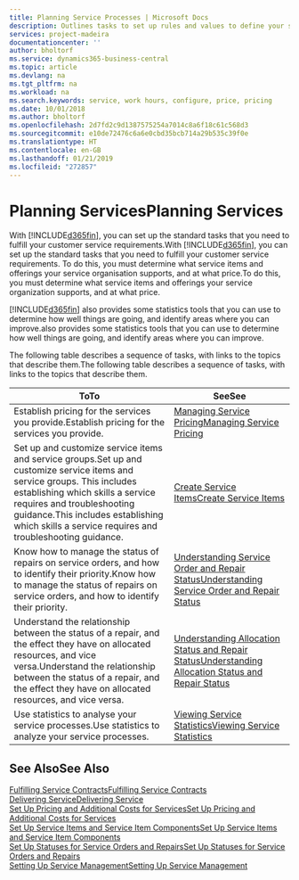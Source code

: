 ```yaml
---
title: Planning Service Processes | Microsoft Docs
description: Outlines tasks to set up rules and values to define your service policies and processes.
services: project-madeira
documentationcenter: ''
author: bholtorf
ms.service: dynamics365-business-central
ms.topic: article
ms.devlang: na
ms.tgt_pltfrm: na
ms.workload: na
ms.search.keywords: service, work hours, configure, price, pricing
ms.date: 10/01/2018
ms.author: bholtorf
ms.openlocfilehash: 2d7fd2c9d1387575254a7014c8a6f18c61c568d3
ms.sourcegitcommit: e10de72476c6a6e0cbd35bcb714a29b535c39f0e
ms.translationtype: HT
ms.contentlocale: en-GB
ms.lasthandoff: 01/21/2019
ms.locfileid: "272857"
---
```

# <a name="planning-services"></a><span data-ttu-id="c49d2-103">Planning Services</span><span class="sxs-lookup"><span data-stu-id="c49d2-103">Planning Services</span></span>
<span data-ttu-id="c49d2-104">With [!INCLUDE[d365fin](includes/d365fin_md.md)], you can set up the standard tasks that you need to fulfill your customer service requirements.</span><span class="sxs-lookup"><span data-stu-id="c49d2-104">With [!INCLUDE[d365fin](includes/d365fin_md.md)], you can set up the standard tasks that you need to fulfill your customer service requirements.</span></span> <span data-ttu-id="c49d2-105">To do this, you must determine what service items and offerings your service organisation supports, and at what price.</span><span class="sxs-lookup"><span data-stu-id="c49d2-105">To do this, you must determine what service items and offerings your service organization supports, and at what price.</span></span>   

[!INCLUDE[d365fin](includes/d365fin_md.md)] <span data-ttu-id="c49d2-106">also provides some statistics tools that you can use to determine how well things are going, and identify areas where you can improve.</span><span class="sxs-lookup"><span data-stu-id="c49d2-106">also provides some statistics tools that you can use to determine how well things are going, and identify areas where you can improve.</span></span>
  
<span data-ttu-id="c49d2-107">The following table describes a sequence of tasks, with links to the topics that describe them.</span><span class="sxs-lookup"><span data-stu-id="c49d2-107">The following table describes a sequence of tasks, with links to the topics that describe them.</span></span>   
  
|<span data-ttu-id="c49d2-108">**To**</span><span class="sxs-lookup"><span data-stu-id="c49d2-108">**To**</span></span>|<span data-ttu-id="c49d2-109">**See**</span><span class="sxs-lookup"><span data-stu-id="c49d2-109">**See**</span></span>|  
|------------|-------------|  
|<span data-ttu-id="c49d2-110">Establish pricing for the services you provide.</span><span class="sxs-lookup"><span data-stu-id="c49d2-110">Establish pricing for the services you provide.</span></span>|[<span data-ttu-id="c49d2-111">Managing Service Pricing</span><span class="sxs-lookup"><span data-stu-id="c49d2-111">Managing Service Pricing</span></span>](service-service-price-management.md)|
|<span data-ttu-id="c49d2-112">Set up and customize service items and service groups.</span><span class="sxs-lookup"><span data-stu-id="c49d2-112">Set up and customize service items and service groups.</span></span> <span data-ttu-id="c49d2-113">This includes establishing which skills a service requires and troubleshooting guidance.</span><span class="sxs-lookup"><span data-stu-id="c49d2-113">This includes establishing which skills a service requires and troubleshooting guidance.</span></span>| [<span data-ttu-id="c49d2-114">Create Service Items</span><span class="sxs-lookup"><span data-stu-id="c49d2-114">Create Service Items</span></span>](service-how-to-create-service-items.md)|  
|<span data-ttu-id="c49d2-115">Know how to manage the status of repairs on service orders, and how to identify their priority.</span><span class="sxs-lookup"><span data-stu-id="c49d2-115">Know how to manage the status of repairs on service orders, and how to identify their priority.</span></span>|[<span data-ttu-id="c49d2-116">Understanding Service Order and Repair Status</span><span class="sxs-lookup"><span data-stu-id="c49d2-116">Understanding Service Order and Repair Status</span></span>](service-service-order-status-and-repair-status.md)|  
|<span data-ttu-id="c49d2-117">Understand the relationship between the status of a repair, and the effect they have on allocated resources, and vice versa.</span><span class="sxs-lookup"><span data-stu-id="c49d2-117">Understand the relationship between the status of a repair, and the effect they have on allocated resources, and vice versa.</span></span>|[<span data-ttu-id="c49d2-118">Understanding Allocation Status and Repair Status</span><span class="sxs-lookup"><span data-stu-id="c49d2-118">Understanding Allocation Status and Repair Status</span></span>](service-allocation-status-and-repair-status.md)|  
|<span data-ttu-id="c49d2-119">Use statistics to analyse your service processes.</span><span class="sxs-lookup"><span data-stu-id="c49d2-119">Use statistics to analyze your service processes.</span></span> | [<span data-ttu-id="c49d2-120">Viewing Service Statistics</span><span class="sxs-lookup"><span data-stu-id="c49d2-120">Viewing Service Statistics</span></span>](service-service-statistics.md) |

## <a name="see-also"></a><span data-ttu-id="c49d2-121">See Also</span><span class="sxs-lookup"><span data-stu-id="c49d2-121">See Also</span></span>
[<span data-ttu-id="c49d2-122">Fulfilling Service Contracts</span><span class="sxs-lookup"><span data-stu-id="c49d2-122">Fulfilling Service Contracts</span></span>](service-fulfill-service-contracts.md)  
[<span data-ttu-id="c49d2-123">Delivering Service</span><span class="sxs-lookup"><span data-stu-id="c49d2-123">Delivering Service</span></span>](service-deliver-service.md)  
[<span data-ttu-id="c49d2-124">Set Up Pricing and Additional Costs for Services</span><span class="sxs-lookup"><span data-stu-id="c49d2-124">Set Up Pricing and Additional Costs for Services</span></span>](service-how-setup-service-costs-pricing.md)  
[<span data-ttu-id="c49d2-125">Set Up Service Items and Service Item Components</span><span class="sxs-lookup"><span data-stu-id="c49d2-125">Set Up Service Items and Service Item Components</span></span>](service-how-setup-service-items.md)  
[<span data-ttu-id="c49d2-126">Set Up Statuses for Service Orders and Repairs</span><span class="sxs-lookup"><span data-stu-id="c49d2-126">Set Up Statuses for Service Orders and Repairs</span></span>](service-order-repair-status.md)  
[<span data-ttu-id="c49d2-127">Setting Up Service Management</span><span class="sxs-lookup"><span data-stu-id="c49d2-127">Setting Up Service Management</span></span>](service-setup-service.md)  
